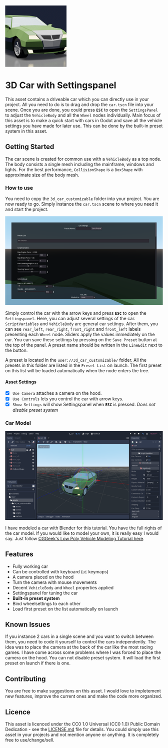 ![Asset Thumbnail](icon196x196.png?raw=true)
# 3D Car with Settingspanel

This asset contains a driveable car which you can directly use in your project. All you need to do is to drag and drop the `car.tscn` file into your scene. Once you are done, you could press **`ESC`** to open the `SettingsPanel` to adjust the `VehicleBody` and all the `Wheel` nodes individually. Main focus of this asset is to make a quick start with cars in Godot and save all the vehicle settings you have made for later use. This can be done by the built-in preset system in this asset.

## Getting Started

The car scene is created for common use with a `VehicleBody` as a top node. The body consists a single mesh including the mainframe, windows and lights. For the best performance, `CollisionShape` is a `BoxShape` with approximate size of the body mesh.

### How to use
You need to copy the `3d_car_customizable` folder into your project. You are now ready to go. Simply instance the `car.tscn` scene to where you need it and start the project.

![Screenshot](screenshot2.png?raw=true)

Simply control the car with the arrow keys and press **`ESC`** to open the `Settingspanel`. Here, you can adjust several settings of the car. `ScriptVariables` and `VehicleBody` are general car settings. After them, you can see `rear_left`, `rear_right`, `front_right` and `front_left` labels presenting each `Wheel` node. Sliders apply the values immediately on the car. You can save these settings by pressing on the `Save Preset` button at the top of the panel. A preset name should be written in the `LineEdit` next to the button.

A preset is located in the `user://3d_car_customizable/` folder. All the presets in this folder are listed in the `Preset List` on launch. The first preset on this list will be loaded automatically when the node enters the tree.

#### Asset Settings

- [x] `Use Camera` attaches a camera on the hood.
- [x] `Use Controls` lets you control the car with arrow keys.
- [x] `Show Settings` will show Settingspanel when **`ESC`** is pressed. *Does not disable preset system*

### Car Model
![Car Model](screenshot1.png?raw=true)

I have modeled a car with Blender for this tutorial. You have the full rights of the car model. If you would like to model your own, it is really easy I would say. Just follow [CGGeek's Low Poly Vehicle Modeling Tutorial here](https://www.youtube.com/watch?v=Zkg7Ol2jEjs).

## Features
* Fully working car
* Can be controlled with keyboard (`ui` keymaps)
* A camera placed on the hood
* Turn the camera with mouse movements
* Decent `VehicleBody` and `Wheel` properties applied
* Settingspanel for tuning the car
* **Built-in preset system**
* Bind wheelsettings to each other
* Load first preset on the list automatically on launch

## Known Issues
If you instance 2 cars in a single scene and you want to switch between them, you need to code it yourself to control the cars independently.
The idea was to place the camera at the back of the car like the most racing games. I have come across some problems where I was forced to place the camera on the hood.
You can not disable preset system. It will load the first preset on launch if there is one.

## Contributing
You are free to make suggestions on this asset. I would love to impletement new features, improve the current ones and make the code more organized.

## Licence
This asset is licenced under the CC0 1.0 Universal (CC0 1.0) Public Domain Dedication - see the [LICENSE.md](LICENSE.md) file for details. You could simply use this asset in your projects and not mention anyone or anything. It is completely free to use/change/sell.
